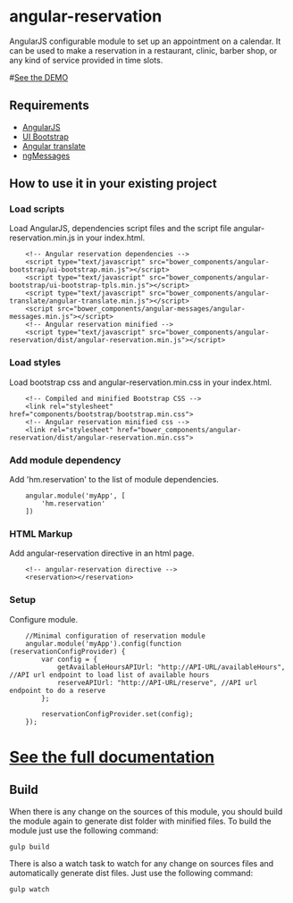angular-reservation
======================
AngularJS configurable module to set up an appointment on a calendar. It can be used to make a reservation in a restaurant, clinic, barber shop, or any kind 
of service provided in time slots.

#[See the DEMO](https://hmartos.github.io/angular-reservation/)

## Requirements

- [AngularJS](https://angularjs.org/)
- [UI Bootstrap](https://github.com/angular-ui/bootstrap)
- [Angular translate](https://github.com/angular-translate/angular-translate)
- [ngMessages](https://github.com/angular/bower-angular-messages)


## How to use it in your existing project

### Load scripts
Load AngularJS, dependencies script files and the script file angular-reservation.min.js in your index.html.

```
    <!-- Angular reservation dependencies -->
    <script type="text/javascript" src="bower_components/angular-bootstrap/ui-bootstrap.min.js"></script>
    <script type="text/javascript" src="bower_components/angular-bootstrap/ui-bootstrap-tpls.min.js"></script>
    <script type="text/javascript" src="bower_components/angular-translate/angular-translate.min.js"></script>
    <script src="bower_components/angular-messages/angular-messages.min.js"></script>
    <!-- Angular reservation minified -->
    <script type="text/javascript" src="bower_components/angular-reservation/dist/angular-reservation.min.js"></script>
```

### Load styles
Load bootstrap css and angular-reservation.min.css in your index.html.

```
    <!-- Compiled and minified Bootstrap CSS -->
    <link rel="stylesheet" href="components/bootstrap/bootstrap.min.css">
    <!-- Angular reservation minified css -->
    <link rel="stylesheet" href="bower_components/angular-reservation/dist/angular-reservation.min.css">
```

### Add module dependency
Add 'hm.reservation' to the list of module dependencies.

```
    angular.module('myApp', [
        'hm.reservation'
    ])
```

### HTML Markup
Add angular-reservation directive in an html page.

```
    <!-- angular-reservation directive -->
    <reservation></reservation>
```

### Setup
Configure module.

```
    //Minimal configuration of reservation module
    angular.module('myApp').config(function (reservationConfigProvider) {
        var config = {
            getAvailableHoursAPIUrl: "http://API-URL/availableHours", //API url endpoint to load list of available hours
            reserveAPIUrl: "http://API-URL/reserve", //API url endpoint to do a reserve
        };
    
        reservationConfigProvider.set(config);
    });
```

# [See the full documentation](https://hmartos.github.io/angular-reservation/#!#docs)


## Build
When there is any change on the sources of this module, you should build the module again to generate dist folder with minified files.
To build the module just use the following command:

`gulp build`

There is also a watch task to watch for any change on sources files and automatically generate dist files. Just use the following command:

`gulp watch`
